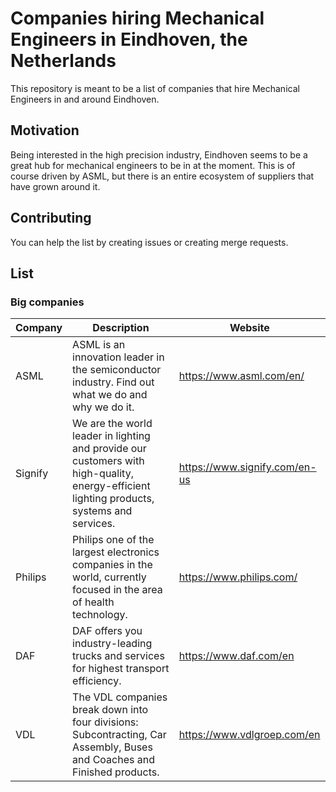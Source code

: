 # Companies hiring Mechanical Engineers in Eindhoven, the Netherlands
This repository is meant to be a list of companies that hire Mechanical Engineers in and around Eindhoven.

## Motivation

Being interested in the high precision industry, Eindhoven seems to be a great hub for mechanical engineers to be in at the moment. This is of course driven by ASML, but there is an entire ecosystem of suppliers that have grown around it.

## Contributing
You can help the list by creating issues or creating merge requests.

## List

### Big companies

Company | Description | Website | 
|---|---|---|
| ASML | ASML is an innovation leader in the semiconductor industry. Find out what we do and why we do it. | https://www.asml.com/en/ |
| Signify | We are the world leader in lighting and provide our customers with high-quality, energy-efficient lighting products, systems and services. | https://www.signify.com/en-us |
| Philips | Philips one of the largest electronics companies in the world, currently focused in the area of health technology. | https://www.philips.com/ |
| DAF | DAF offers you industry-leading trucks and services for highest transport efficiency. | https://www.daf.com/en |
| VDL | The VDL companies break down into four divisions: Subcontracting, Car Assembly, Buses and Coaches and Finished products. | https://www.vdlgroep.com/en |